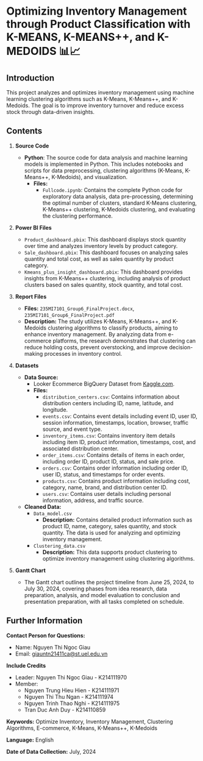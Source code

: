 # Optimizing Inventory Management through Product Classification with K-MEANS, K-MEANS++, and K-MEDOIDS 📊📈

## Introduction
This project analyzes and optimizes inventory management using machine learning clustering algorithms such as K-Means, K-Means++, and K-Medoids. The goal is to improve inventory turnover and reduce excess stock through data-driven insights.

## Contents

1. **Source Code**
   - **Python**: The source code for data analysis and machine learning models is implemented in Python. This includes notebooks and scripts for data preprocessing, clustering algorithms (K-Means, K-Means++, K-Medoids), and visualization.
     - **Files:**
       - `Fullcode.ipynb`: Contains the complete Python code for exploratory data analysis, data pre-processing, determining the optimal number of clusters, standard K-Means clustering, K-Means++ clustering, K-Medoids clustering, and evaluating the clustering performance.
    
2. **Power BI Files**
   - `Product_dashboard.pbix`: This dashboard displays stock quantity over time and analyzes inventory levels by product category.
   - `Sale_dashboard.pbix`: This dashboard focuses on analyzing sales quantity and total cost, as well as sales quantity by product category.
   - `Kmeans_plus_insight_dashboard.pbix`: This dashboard provides insights from K-Means++ clustering, including analysis of product clusters based on sales quantity, stock quantity, and total cost.
       
3. **Report Files**
   - **Files:** `235MI7101_Group6_FinalProject.docx`, `235MI7101_Group6_FinalProject.pdf`
   - **Description:** The study utilizes K-Means, K-Means++, and K-Medoids clustering algorithms to classify products, aiming to enhance inventory management. By analyzing data from e-commerce platforms, the research demonstrates that clustering can reduce holding costs, prevent overstocking, and improve decision-making processes in inventory control​​​​​​.

4. **Datasets**
   - **Data Source:**
     - Looker Ecommerce BigQuery Dataset from [Kaggle.com](https://www.kaggle.com/datasets/mustafakeser4/looker-ecommerce-bigquery-dataset?fbclid=IwZXh0bgNhZW0CMTAAAR2_ZUOvZ-82FVKHHkn-z1GfBxC_tZ_D15G5-gUaj7iAv8lekVpyKzZv26s_aem_CLkHKGJwHhXB4-EgF0NjBg&select=order_items.csv).
     - **Files:**
         - `distribution_centers.csv`: Contains information about distribution centers including ID, name, latitude, and longitude. ​
         - `events.csv`: Contains event details including event ID, user ID, session information, timestamps, location, browser, traffic source, and event type.
         - `inventory_items.csv`: Contains inventory item details including item ID, product information, timestamps, cost, and associated distribution center.
         - `order_items.csv`: Contains details of items in each order, including order ID, product ID, status, and sale price.
         - `orders.csv`: Contains order information including order ID, user ID, status, and timestamps for order events.
         - `products.csv`: Contains product information including cost, category, name, brand, and distribution center ID.
         - `users.csv`: Contains user details including personal information, address, and traffic source.
   - **Cleaned Data:**
     - `Data_model.csv`
       - **Description:** Contains detailed product information such as product ID, name, category, sales quantity, and stock quantity. The data is used for analyzing and optimizing inventory management.
     - `Clustering_data.csv`
       - **Description:** This data supports product clustering to optimize inventory management using clustering algorithms.

5. **Gantt Chart**
   - The Gantt chart outlines the project timeline from June 25, 2024, to July 30, 2024, covering phases from idea research, data preparation, analysis, and model evaluation to conclusion and presentation preparation, with all tasks completed on schedule.    
   
## Further Information

**Contact Person for Questions:**  
   - Name: Nguyen Thi Ngoc Giau 
   - Email: giauntn21411ca@st.uel.edu.vn

**Include Credits**
   - Leader: Nguyen Thi Ngoc Giau - K214111970
   - Member:
     + Nguyen Trung Hieu Hien - K214111971
     + Nguyen Thi Thu Ngan - K214111974
     + Nguyen Trinh Thao Nghi - K214111975
     + Tran Duc Anh Duy - K214110859

**Keywords:** Optimize Inventory, Inventory Management, Clustering Algorithms, E-commerce, K-Means, K-Means++, K-Medoids

**Language:** English

**Date of Data Collection:** July, 2024
